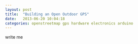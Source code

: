 ```yaml
---
layout: post
title:  "Building an Open Outdoor GPS"
date:   2013-06-20 10:04:18
categories: openstreetmap gps hardware electronics arduino
---
```


write me
